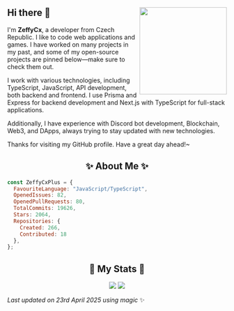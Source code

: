 ## Hi there 👋 <img align="right" src="https://avatars.githubusercontent.com/u/196104680?v=4" width="200" />
I'm **ZeffyCx**, a developer from Czech Republic. I like to code web applications and games. I have worked on many projects in my past, and some of my open-source projects are pinned below—make sure to check them out.

I work with various technologies, including TypeScript, JavaScript, API development, both backend and frontend. I use Prisma and Express for backend development and Next.js with TypeScript for full-stack applications. 

Additionally, I have experience with Discord bot development, Blockchain, Web3, and DApps, always trying to stay updated with new technologies.

Thanks for visiting my GitHub profile. Have a great day ahead!~

<h2 align="center"> ✨ About Me ✨</h2>

```js
const ZeffyCxPlus = {
  FavouriteLanguage: "JavaScript/TypeScript",
  OpenedIssues: 82,
  OpenedPullRequests: 80,
  TotalCommits: 19626,
  Stars: 2064,
  Repositories: {
    Created: 266,
    Contributed: 18
  },
};
```

<h2 align="center"> 🚀 My Stats 🚀</h2>
<p align="center">
  <img src="https://github-readme-streak-stats.herokuapp.com/?user=ZeffyCxPlus&theme=tokyonight">
  <img src="https://github-readme-stats.vercel.app/api?username=ZeffyCxPlus&theme=tokyonight&count_private=true&show_icons=true&include_all_commits=true">
</p>
<!-- Last updated on Wed Apr 23 2025 12:38:15 GMT+0000 (Coordinated Universal Time) ;-;-->
<i>Last updated on 23rd April 2025 using magic</i> ✨
